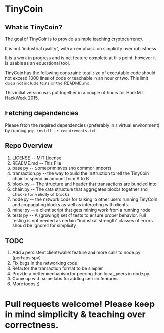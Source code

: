 # TinyCoin

## What is TinyCoin?

The goal of TinyCoin is to provide a simple teaching cryptocurrency.

It is not "industrial quality", with an emphasis on simplicity over robustness.

It is a work in progress and is not feature complete at this point, however it is usable as an educational tool.

TinyCoin has the following constraint: total size of executable code should not exceed 1000 lines of code or teachable in an hour or two. This limit does not include tests or the README.md.

This initial version was put together in a couple of hours for HackMIT HackWeek 2015.

## Fetching dependencies

Please fetch the required dependencies (preferably in a virtual environment) by running `pip install -r requirements.txt`

## Repo Overview

1. LICENSE -- MIT License
2. README.md -- This File
3. base.py -- Some primitives and common imports
4. transaction.py -- the way to build the instruction to tell the TinyCoin chain to spend an amount from A to B
5. block.py  -- The structure and header that transactions are bundled into
6. chain.py -- The data structure that aggregates blocks together and checks for validity of blocks
7. node.py -- the network code for talking to other users running TinyCoin and propagating blocks as well as interacting with clients.
8. miner.py -- a client script that gets mining work from a running node
9. tests.py -- A (growing!) set of tests to ensure proper behavior. Full testing is not needed as certain "industrial strength" classes of errors should be ignored for simplicity


## TODO

1. Add a persistent client/wallet feature and more calls to node.py (perhaps spv)
2. Fix bugs in the networking code
3. Refactor the transaction format to be simpler
4. Provide a better mechanism for peering than local_peers in node.py.
5. Come up with some labs for adding certain features.
6. More todos ;)



# Pull requests welcome! Please keep in mind simplicity & teaching over correctness.


